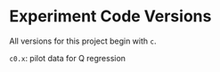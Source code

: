 
# Experiment Code Versions
All versions for this project begin with `c`.

`c0.x`: pilot data for Q regression
